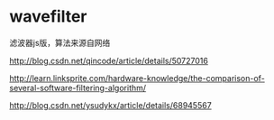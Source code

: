 # wavefilter

滤波器js版，算法来源自网络  

http://blog.csdn.net/qincode/article/details/50727016  

http://learn.linksprite.com/hardware-knowledge/the-comparison-of-several-software-filtering-algorithm/  

http://blog.csdn.net/ysudykx/article/details/68945567  